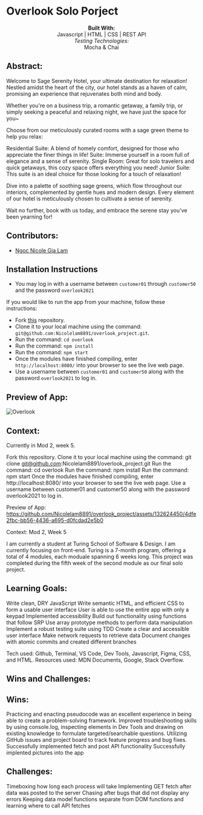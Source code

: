 # Overlook Solo Porject
<div align="center">
<b>Built With:</b>
<br>
Javascript | HTML | CSS | REST API
<br>
<em>Testing Technologies:</em>
<br>
 Mocha & Chai 
</div>

## Abstract: 
Welcome to Sage Serenity Hotel, your ultimate destination for relaxation! Nestled amidst the heart of the city, our hotel stands as a haven of calm, promising an experience that rejuvenates both mind and body.

Whether you're on a business trip, a romantic getaway, a family trip, or simply seeking a peaceful and relaxing night, we have just the space for you~

Choose from our meticulously curated rooms with a sage green theme to help you relax:

Residential Suite: A blend of homely comfort, designed for those who appreciate the finer things in life!
Suite: Immerse yourself in a room full of elegance and a sense of serenity.
Single Room: Great for solo travelers and quick getaways, this cozy space offers everything you need!
Junior Suite: This suite is an ideal choice for those looking for a touch of relaxation!

Dive into a palette of soothing sage greens, which flow throughout our interiors, complemented by gentle hues and modern design. Every element of our hotel is meticulously chosen to cultivate a sense of serenity.

Wait no further, book with us today, and embrace the serene stay you've been yearning for!

## Contributors: 
- [Ngoc Nicole Gia Lam](https://github.com/Nicolelam8891)

## Installation Instructions 
- You may log in with a username between `customer01` through `customer50` and the password `overlook2021`

If you would like to run the app from your machine, follow these instructions:

- Fork [this](https://github.com/Nicolelam8891/overlook_project) repository. 
- Clone it to your local machine using the command: `git@github.com:Nicolelam8891/overlook_project.git`.
- Run the command: `cd overlook`
- Run the command: `npm install`
- Run the command: `npm start`
- Once the modules have finished compiling, enter `http://localhost:8080/` into your browser to see the live web page. 
- Use a username between `customer01` and `customer50` along with the password `overlook2021` to log in. 

## Preview of App:
![Overlook](https://github.com/Nicolelam8891/overlook_project/assets/132624450/96dd418d-262c-44af-93d4-59ad0d608381)

## Context: 
Currently in Mod 2, week 5.


Fork this repository.
Clone it to your local machine using the command: git clone git@github.com:Nicolelam8891/overlook_project.git
Run the command: cd overlook
Run the command: npm install
Run the command: npm start
Once the modules have finished compiling, enter http://localhost:8080/ into your browser to see the live web page.
Use a username between customer01 and customer50 along with the password overlook2021 to log in.

Preview of App:
https://github.com/Nicolelam8891/overlook_project/assets/132624450/4dfe2fbc-bb56-4436-a695-d0fcdad2e5b0

Context: Mod 2, Week 5

I am currently a student at Turing School of Software & Design.
I am currently focusing on front-end.
Turing is a 7-month program, offering a total of 4 modules, each moduale spanning 6 weeks long.
This project was completed during the fifth week of the second module as our final solo project.

## Learning Goals:
Write clean, DRY JavaScript
Write semantic HTML, and efficient CSS to form a usable user interface
User is able to use the entire app with only a keypad
Implemented accessibility 
Build out functionality using functions that follow SRP
Use array prototype methods to perform data manipulation
Implement a robust testing suite using TDD
Create a clear and accessible user interface
Make network requests to retrieve data
Document changes with atomic commits and created different branches

Tech used: Github, Terminal, VS Code, Dev Tools, Javascript, Figma, CSS, and HTML.
Resources used: MDN Documents, Google, Stack Overflow.

## Wins and Challenges:
## Wins: 
Practicing and enacting pseudocode was an excellent experience in being able to create a problem-solving framework.
Improved troubleshooting skills by using console.log, inspecting elements in Dev Tools and drawing on existing knowledge to formulate targeted/searchable questions. 
Utilizing GitHub issues and project board to track feature progress and bug fixes.
Successfully implemented fetch and post API functionality 
Successfully implented pictures into the app

## Challenges:
Timeboxing how long each process will take
Implementing GET fetch after data was posted to the server
Chasing after bugs that did not display any errors
Keeping data model functions separate from DOM functions and learning where to call API fetches


